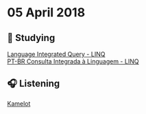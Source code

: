 # 05 April 2018

## :book: Studying 
[Language Integrated Query - LINQ](https://docs.microsoft.com/en-us/dotnet/csharp/programming-guide/concepts/linq/)  
[PT-BR Consulta Integrada à Linguagem - LINQ](https://docs.microsoft.com/pt-br/dotnet/csharp/linq/)

## :headphones: Listening
[Kamelot](https://www.youtube.com/watch?v=RE7_Zp0lX1c)
